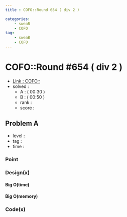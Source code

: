 ```yaml
---
title : COFO::Round 654 ( div 2 )

categories:
    - sweaB
    - COFO
tag:
    - sweaB
    - COFO
---
```

# COFO::Round #654 ( div 2 )
- [Link : COFO::](x)
- solved : 
  - A :  ( 00:30 )
  - B :  ( 00:50 )
  - rank : 
  - score :

## Problem A

- level :
- tag :
- time :

### Point

### Design(x)

#### Big O(time)

#### Big O(memory)

### Code(x)

